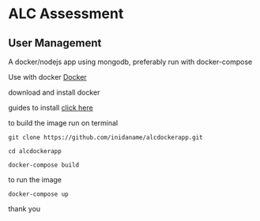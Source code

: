 # ALC Assessment
## User Management

A docker/nodejs app using mongodb, preferably run with docker-compose

Use with docker [Docker](www.docker.com)

download and install docker

guides to install [click here](https://doc.docker.com)

to build the image run on terminal

`git clone https://github.com/inidaname/alcdockerapp.git`

`cd alcdockerapp`

`docker-compose build`

to run the image

`docker-compose up`

thank you
